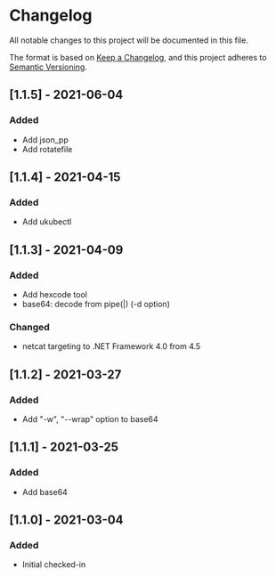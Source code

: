 ﻿# Changelog

All notable changes to this project will be documented in this file.

The format is based on [Keep a Changelog](https://keepachangelog.com/en/1.0.0/), and this project adheres to [Semantic Versioning](https://semver.org/spec/v2.0.0.html).

## [1.1.5] - 2021-06-04

### Added
- Add json_pp
- Add rotatefile

## [1.1.4] - 2021-04-15

### Added
- Add ukubectl

## [1.1.3] - 2021-04-09

### Added
- Add hexcode tool
- base64: decode from pipe(|) (-d option)

### Changed
- netcat targeting to .NET Framework 4.0 from 4.5

## [1.1.2] - 2021-03-27

### Added
- Add "-w", "--wrap" option to base64

## [1.1.1] - 2021-03-25

### Added
- Add base64

## [1.1.0] - 2021-03-04

### Added

- Initial checked-in